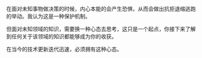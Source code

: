 在面对未知事物做决策的时候，内心本能的会产生恐惧，从而会做出抗拒退缩逃跑的举动。我认为这是一种保护机制。

但面对未知领域的知识，需要换一种心态去思考，这只是一个起点，你接下来了解到任何关于该领域的知识都能够成为你的收获。

在当今的技术更新迭代迅速，必须拥有这种心态。
